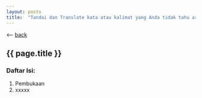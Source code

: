 ```yaml
---
layout: posts
title:  "Tandai dan Translate kata atau kalimat yang Anda tidak tahu artinya!"
---
```

<-- [back](http://arthurlapz.github.io/blog)
## {{ page.title }}

### Daftar Isi:
1. Pembukaan
2. xxxxx




